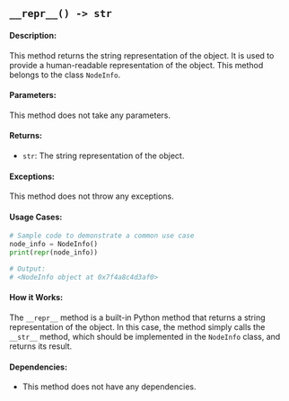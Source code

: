 ## `__repr__() -> str`

#### Description:
This method returns the string representation of the object. It is used to provide a human-readable representation of the object. This method belongs to the class `NodeInfo`.

#### Parameters:
This method does not take any parameters.

#### Returns:
- `str`: The string representation of the object.

#### Exceptions:
This method does not throw any exceptions.

#### Usage Cases:

```python
# Sample code to demonstrate a common use case
node_info = NodeInfo()
print(repr(node_info))

# Output:
# <NodeInfo object at 0x7f4a8c4d3af0>
```

#### How it Works:
The `__repr__` method is a built-in Python method that returns a string representation of the object. In this case, the method simply calls the `__str__` method, which should be implemented in the `NodeInfo` class, and returns its result.

#### Dependencies:
- This method does not have any dependencies.